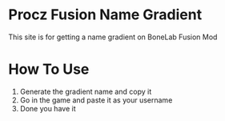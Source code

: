 # Procz Fusion Name Gradient
This site is for getting a name gradient on BoneLab Fusion Mod
# How To Use
1. Generate the gradient name and copy it
2. Go in the game and paste it as your username
3. Done you have it
